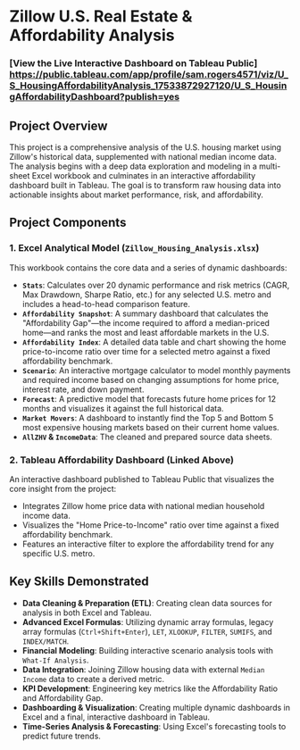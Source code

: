 # Zillow U.S. Real Estate & Affordability Analysis

### [View the Live Interactive Dashboard on Tableau Public] https://public.tableau.com/app/profile/sam.rogers4571/viz/U_S_HousingAffordabilityAnalysis_17533872927120/U_S_HousingAffordabilityDashboard?publish=yes

## Project Overview
This project is a comprehensive analysis of the U.S. housing market using Zillow's historical data, supplemented with national median income data. The analysis begins with a deep data exploration and modeling in a multi-sheet Excel workbook and culminates in an interactive affordability dashboard built in Tableau. The goal is to transform raw housing data into actionable insights about market performance, risk, and affordability.

## Project Components

### 1. Excel Analytical Model (`Zillow_Housing_Analysis.xlsx`)
This workbook contains the core data and a series of dynamic dashboards:

* **`Stats`**: Calculates over 20 dynamic performance and risk metrics (CAGR, Max Drawdown, Sharpe Ratio, etc.) for any selected U.S. metro and includes a head-to-head comparison feature.
* **`Affordability Snapshot`**: A summary dashboard that calculates the "Affordability Gap"—the income required to afford a median-priced home—and ranks the most and least affordable markets in the U.S.
* **`Affordability Index`**: A detailed data table and chart showing the home price-to-income ratio over time for a selected metro against a fixed affordability benchmark.
* **`Scenario`**: An interactive mortgage calculator to model monthly payments and required income based on changing assumptions for home price, interest rate, and down payment.
* **`Forecast`**: A predictive model that forecasts future home prices for 12 months and visualizes it against the full historical data.
* **`Market Movers`**: A dashboard to instantly find the Top 5 and Bottom 5 most expensive housing markets based on their current home values.
* **`AllZHV` & `IncomeData`**: The cleaned and prepared source data sheets.

### 2. Tableau Affordability Dashboard (Linked Above)
An interactive dashboard published to Tableau Public that visualizes the core insight from the project:

* Integrates Zillow home price data with national median household income data.
* Visualizes the "Home Price-to-Income" ratio over time against a fixed affordability benchmark.
* Features an interactive filter to explore the affordability trend for any specific U.S. metro.

## Key Skills Demonstrated
* **Data Cleaning & Preparation (ETL)**: Creating clean data sources for analysis in both Excel and Tableau.
* **Advanced Excel Formulas**: Utilizing dynamic array formulas, legacy array formulas (`Ctrl+Shift+Enter`), `LET`, `XLOOKUP`, `FILTER`, `SUMIFS`, and `INDEX/MATCH`.
* **Financial Modeling**: Building interactive scenario analysis tools with `What-If Analysis`.
* **Data Integration**: Joining Zillow housing data with external `Median Income` data to create a derived metric.
* **KPI Development**: Engineering key metrics like the Affordability Ratio and Affordability Gap.
* **Dashboarding & Visualization**: Creating multiple dynamic dashboards in Excel and a final, interactive dashboard in Tableau.
* **Time-Series Analysis & Forecasting**: Using Excel's forecasting tools to predict future trends.
